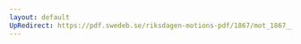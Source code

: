 ```yaml
---
layout: default
UpRedirect: https://pdf.swedeb.se/riksdagen-motions-pdf/1867/mot_1867__fk__00048/mot_1867__fk__00048_001.pdf
---
```

